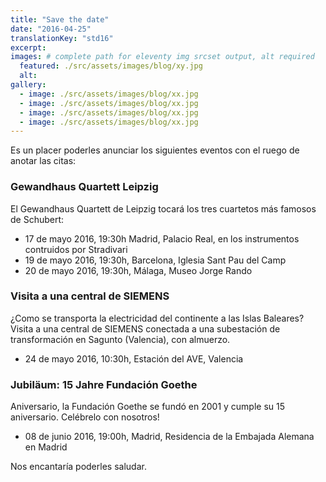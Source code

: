 ```yaml
---
title: "Save the date"
date: "2016-04-25"
translationKey: "std16"
excerpt:
images: # complete path for eleventy img srcset output, alt required
  featured: ./src/assets/images/blog/xy.jpg
  alt:
gallery:
  - image: ./src/assets/images/blog/xx.jpg
  - image: ./src/assets/images/blog/xx.jpg
  - image: ./src/assets/images/blog/xx.jpg
  - image: ./src/assets/images/blog/xx.jpg
---
```


Es un placer poderles anunciar los siguientes eventos con el ruego de anotar las citas:

### Gewandhaus Quartett Leipzig

El Gewandhaus Quartett de Leipzig tocará los tres cuartetos más famosos de Schubert:

- 17 de mayo 2016, 19:30h Madrid, Palacio Real, en los instrumentos contruidos por Stradivari
- 19 de mayo 2016, 19:30h, Barcelona, Iglesia Sant Pau del Camp
- 20 de mayo 2016, 19:30h, Málaga, Museo Jorge Rando

### Visita a una central de SIEMENS

¿Como se transporta la electricidad del continente a las Islas Baleares? Visita a una central de SIEMENS conectada a una subestación de transformación en Sagunto (Valencia), con almuerzo.

- 24 de mayo 2016, 10:30h, Estación del AVE, Valencia

### Jubiläum: 15 Jahre Fundación Goethe

Aniversario, la Fundación Goethe se fundó en 2001 y cumple su 15 aniversario. Celébrelo con nosotros!

- 08 de junio 2016, 19:00h, Madrid, Residencia de la Embajada Alemana en Madrid

Nos encantaría poderles saludar.
